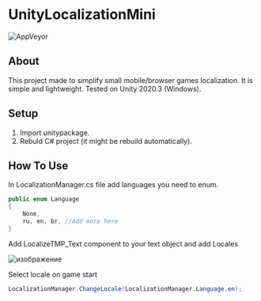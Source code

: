# UnityLocalizationMini

![AppVeyor](https://img.shields.io/badge/build-passing-brightgreen)

## About
This project made to simplify small mobile/browser games localization.
It is simple and lightweight.
Tested on Unity 2020.3 (Windows).

## Setup
1. Import unitypackage.
2. Rebuld C# project (it might be rebuild automatically).

## How To Use
In LocalizationManager.cs file add languages you need to enum.
```cs
public enum Language
{ 
    None,
    ru, en, br, //Add more here
}
```
Add LocalizeTMP_Text component to your text object and add Locales

![изображение](https://github.com/2Kerfur/UnityLocalizationMini/assets/73479696/f2706592-5e42-4f57-bece-86cbffa479b5)

Select locale on game start
```cs
LocalizationManager.ChangeLocale(LocalizationManager.Language.en);
```
